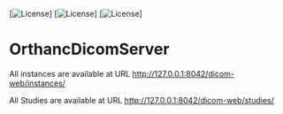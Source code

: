 [![License](https://img.shields.io/github/license/arjunraghurama/OrthancDicomServer?style=for-the-badge)] [![License](https://img.shields.io/github/license/arjunraghurama/OrthancDicomServer?style=for-the-badge)] [![License](https://img.shields.io/github/license/arjunraghurama/OrthancDicomServer?style=for-the-badge)]

# OrthancDicomServer

All instances are available at URL
http://127.0.0.1:8042/dicom-web/instances/

All Studies are available at URL
http://127.0.0.1:8042/dicom-web/studies/
